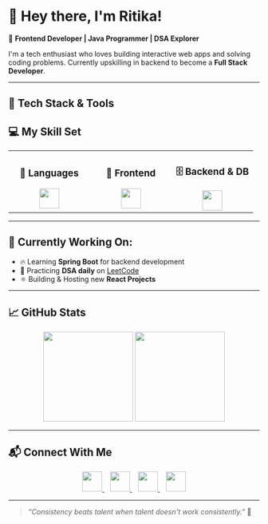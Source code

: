 # 👋 Hey there, I'm Ritika!

🎯 **Frontend Developer | Java Programmer | DSA Explorer**

I'm a tech enthusiast who loves building interactive web apps and solving coding problems. Currently upskilling in backend to become a **Full Stack Developer**.

---

## 🚀 Tech Stack & Tools

## 💻 My Skill Set

<table>
  <tr>
    <td align="center" width="33%">
      <h3>💫 Languages</h3>
      <img src="https://skillicons.dev/icons?i=js,ts,cpp,java,html,css" height="40"/>
    </td>
    <td align="center" width="33%">
      <h3>🎨 Frontend</h3>
      <img src="https://skillicons.dev/icons?i=react,tailwind,redux,nextjs" height="40"/>
    </td>
    <td align="center" width="33%">
      <h3>🗄️ Backend & DB</h3>
      <img src="https://skillicons.dev/icons?i=nodejs,express,mongodb,postgresql,graphql" height="40"/>
    </td>
  </tr>
</table>



---

## 💼 Currently Working On:
- 🔥 Learning **Spring Boot** for backend development  
- 🧠 Practicing **DSA daily** on [LeetCode](https://leetcode.com/)  
- ⚛️ Building & Hosting new **React Projects**

---

## 📈 GitHub Stats

<p align="center">
  <img src="https://github-readme-stats.vercel.app/api?username=Ritika91158&show_icons=true&theme=tokyonight" height="180"/>
  <img src="https://github-readme-stats.vercel.app/api/top-langs/?username=Ritika91158&layout=compact&theme=tokyonight" height="180"/>
</p>

---


## 📬 Connect With Me

<p align="center">
  <a href="mailto:ritikatoore@gmail.com">
    <img src="https://img.icons8.com/color/48/000000/gmail--v1.png" height="40"/>
  </a>
  &nbsp;&nbsp;
  <a href="https://github.com/Ritika91158">
    <img src="https://img.icons8.com/material-outlined/48/ffffff/github.png" height="40"/>
  </a>
  &nbsp;&nbsp;
  <a href="https://linkedin.com/in/ritikatoora">
    <img src="https://img.icons8.com/color/48/000000/linkedin.png" height="40"/>
  </a>
  &nbsp;&nbsp;
  <a href="#">
    <img src="https://img.icons8.com/fluency/48/000000/internet.png" height="40"/>
  </a>
</p>

---

> _“Consistency beats talent when talent doesn't work consistently.”_ 🚀
